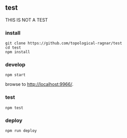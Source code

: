 ## test

THIS IS NOT A TEST

### install

```
git clone https://github.com/topological-ragnar/test
cd test
npm install
```

### develop

```
npm start
```

browse to <http://localhost:9966/>.

### test

```
npm test
```

### deploy

```
npm run deploy
```
